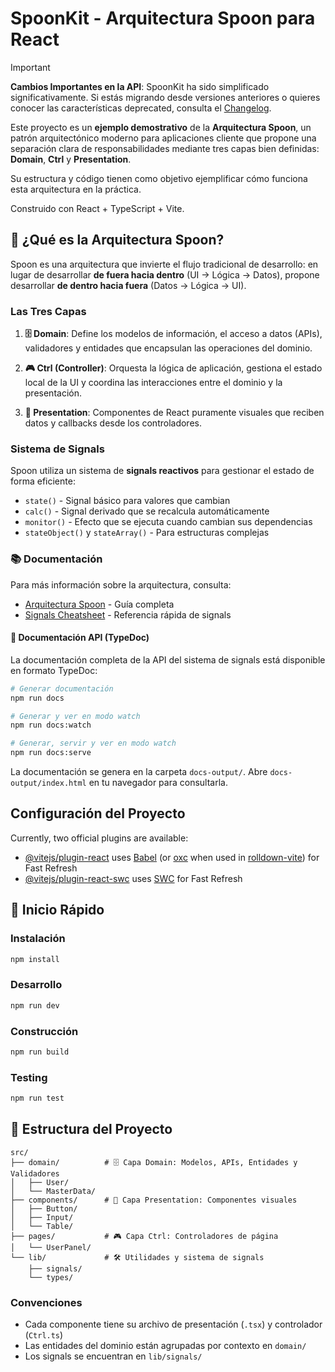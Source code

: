 # SpoonKit - Arquitectura Spoon para React

> [!IMPORTANT]
> **Cambios Importantes en la API**: SpoonKit ha sido simplificado significativamente. Si estás migrando desde versiones anteriores o quieres conocer las características deprecated, consulta el [Changelog](./docs/CHANGE_LOG.md).

Este proyecto es un **ejemplo demostrativo** de la **Arquitectura Spoon**, un patrón arquitectónico moderno para aplicaciones cliente que propone una separación clara de responsabilidades mediante tres capas bien definidas: **Domain**, **Ctrl** y **Presentation**.

Su estructura y código tienen como objetivo ejemplificar cómo funciona esta arquitectura en la práctica.

Construido con React + TypeScript + Vite.

## 🥄 ¿Qué es la Arquitectura Spoon?

Spoon es una arquitectura que invierte el flujo tradicional de desarrollo: en lugar de desarrollar **de fuera hacia dentro** (UI → Lógica → Datos), propone desarrollar **de dentro hacia fuera** (Datos → Lógica → UI).

### Las Tres Capas

1. **🗄️ Domain**: Define los modelos de información, el acceso a datos (APIs), validadores y entidades que encapsulan las operaciones del dominio.

2. **🎮 Ctrl (Controller)**: Orquesta la lógica de aplicación, gestiona el estado local de la UI y coordina las interacciones entre el dominio y la presentación.

3. **🎨 Presentation**: Componentes de React puramente visuales que reciben datos y callbacks desde los controladores.

### Sistema de Signals

Spoon utiliza un sistema de **signals reactivos** para gestionar el estado de forma eficiente:

- `state()` - Signal básico para valores que cambian
- `calc()` - Signal derivado que se recalcula automáticamente
- `monitor()` - Efecto que se ejecuta cuando cambian sus dependencias
- `stateObject()` y `stateArray()` - Para estructuras complejas

### 📚 Documentación

Para más información sobre la arquitectura, consulta:
- [Arquitectura Spoon](./docs/ARQUITECTURA_SPOON.md) - Guía completa
- [Signals Cheatsheet](./docs/SIGNALS_CHEATSHEET.md) - Referencia rápida de signals

#### 📖 Documentación API (TypeDoc)

La documentación completa de la API del sistema de signals está disponible en formato TypeDoc:

```bash
# Generar documentación
npm run docs

# Generar y ver en modo watch
npm run docs:watch

# Generar, servir y ver en modo watch
npm run docs:serve
```

La documentación se genera en la carpeta `docs-output/`. Abre `docs-output/index.html` en tu navegador para consultarla.

## Configuración del Proyecto

Currently, two official plugins are available:

- [@vitejs/plugin-react](https://github.com/vitejs/vite-plugin-react/blob/main/packages/plugin-react) uses [Babel](https://babeljs.io/) (or [oxc](https://oxc.rs) when used in [rolldown-vite](https://vite.dev/guide/rolldown)) for Fast Refresh
- [@vitejs/plugin-react-swc](https://github.com/vitejs/vite-plugin-react/blob/main/packages/plugin-react-swc) uses [SWC](https://swc.rs/) for Fast Refresh

## 🚀 Inicio Rápido

### Instalación

```bash
npm install
```

### Desarrollo

```bash
npm run dev
```

### Construcción

```bash
npm run build
```

### Testing

```bash
npm run test
```

## 📁 Estructura del Proyecto

```
src/
├── domain/          # 🗄️ Capa Domain: Modelos, APIs, Entidades y Validadores
│   ├── User/
│   └── MasterData/
├── components/      # 🎨 Capa Presentation: Componentes visuales
│   ├── Button/
│   ├── Input/
│   └── Table/
├── pages/           # 🎮 Capa Ctrl: Controladores de página
│   └── UserPanel/
└── lib/             # 🛠️ Utilidades y sistema de signals
    ├── signals/
    └── types/
```

### Convenciones

- Cada componente tiene su archivo de presentación (`.tsx`) y controlador (`Ctrl.ts`)
- Las entidades del dominio están agrupadas por contexto en `domain/`
- Los signals se encuentran en `lib/signals/`
